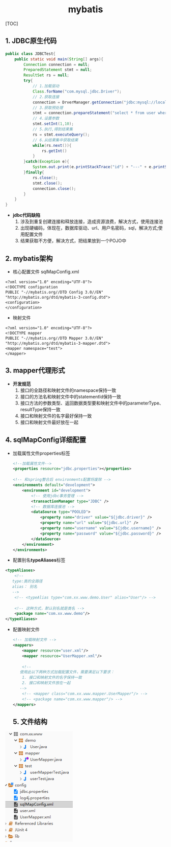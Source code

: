 <h1><center>mybatis</center></h1>

[TOC]

## 1. JDBC原生代码

```java
public class JDBCTest{
    public static void main(String[] args){
        Connection connection = null;
        PreparedStatement stmt = null;
        ResultSet rs = null;
        try{
            // 1.加载驱动
            Class.forName("com.mysql.jdbc.Driver");
            // 2.获取连接
            connection = DrverManager.getConnection("jdbc:mysql://localhost:3306/databases-name");
            // 3.获取预处理
            stmt = connection.prepareStatement("select * from user where id = ?")；
            // 4.设置参数
            stmt.setInt(1,10);
            // 5.执行,得到结果集
            rs = stmt.executeQuery();
            // 6.从结果集中获取结果
            while(rs.next()){
                rs.getInt()
            }
        }catch(Exception e){
            System.out.print(e.printStackTrace("id") + "---" + e.printStackTrace("name"));
        }finally{
            rs.close();
            stmt.close();
            connection.close();
        }
    }
}
```

- **jdbc代码缺陷**
  1. 涉及到重复创建连接和释放连接，造成资源浪费，解决方式，使用连接池
  2. 出现硬编码，体现在，数据库驱动、url、用户名密码，sql，解决方式;使用配置文件
  3. 结果获取不方便，解决方式，把结果放到一个POJO中



## 2. mybatis架构

- 核心配置文件 sqlMapConfig.xml

```xml-dtd
<?xml version="1.0" encoding="UTF-8"?>
<!DOCTYPE configuration
PUBLIC "-//mybatis.org//DTD Config 3.0//EN"
"http://mybatis.org/dtd/mybatis-3-config.dtd">
<configuration>
</configuration>
```

- 映射文件

```xml-dtd
<?xml version="1.0" encoding="UTF-8"?>
<!DOCTYPE mapper
PUBLIC "-//mybatis.org//DTD Mapper 3.0//EN"
"http://mybatis.org/dtd/mybatis-3-mapper.dtd">
<mapper namespace="test">
</mapper>
```

## 3. mapper代理形式

- **开发规范**
  1. 接口的全路径和映射文件的namespace保持一致
  2. 接口的方法名和映射文件中的statementId保持一致
  3. 接口方法的参数类型、返回数据类型要和映射文件中的parameterType、resultType保持一致
  4. 接口和映射文件的名字最好保持一致
  5. 接口和映射文件最好放在一起

## 4. sqlMapConfig详细配置

- 加载属性文件properties标签

  ```xml
  <!--加载属性文件-->
  <properties resource="jdbc.properties"></properties>
  
  <!-- 和spring整合后 environments配置将废除 -->
  <environments default="development">
      <environment id="development">
          <!-- 使用jdbc事务管理 -->
          <transactionManager type="JDBC" />
          <!-- 数据库连接池 -->
          <dataSource type="POOLED">
              <property name="driver" value="${jdbc.driver}" />
              <property name="url" value="${jdbc.url}" />
              <property name="username" value="${jdbc.username}" />
              <property name="password" value="${jdbc.password}" />
          </dataSource>
      </environment>
  </environments>
  ```

- 配置别名**typeAliases**标签

```xml
<typeAliases>
    <!-- 
   type:类的全路径
   alias： 别名
   -->
    <!-- <typeAlias type="com.xx.www.demo.User" alias="User"/> -->

    <!-- 这种方式，默认别名就是类名 -->
    <package name="com.xx.www.demo"/>
</typeAliases>
```

- 配置映射文件

  ```xml
  <!-- 加载映射文件 -->
  <mappers>
      <mapper resource="user.xml"/>
      <mapper resource="UserMapper.xml"/>
  
      <!-- 
     使用此以下两种方式加载配置文件，需要满足以下要求：
      1. 接口和映射文件的名字保持一致
      2. 接口和映射文件放在一起
     -->
      <!-- <mapper class="com.xx.www.mapper.UserMapper"/> -->
      <!-- <package name="com.xx.www.mapper"/> -->
  </mappers>   
  ```

  ## 5. 文件结构

  

![文件结构](img/2019-04-27_141521.png)

